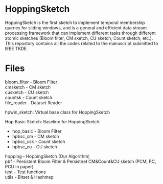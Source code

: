 # HoppingSketch
HoppingSketch is the first sketch to implement temporal membership queries for sliding windows, and is a general and efficient data stream processing framework that can implement different tasks through different atomic sketches (Bloom filter, CM sketch, CU sketch, Count sketch, etc.). This repostory contains all the codes related to the manuscript submitted to IEEE TKDE.
# Files
bloom_filter - Bloom Filter  
cmsketch - CM sketch  
cusketch - CU sketch  
countsk - Count sketch  
file_reader - Dataset Reader  

hpwin_sketch: Virtual base class for HoppingSketch  

Hop Basic Sketch: Baseline for HoppingSketch  
* hop_basic - Bloom Filter  
* hpbsc_cm - CM sketch  
* hpbsc_csk - Count sketch  
* hpbsc_cu - CU sketch  

hopping - HoppingSketch (Our Algorithm)  
pbf - Persistent Bloom Filter & Persistnet CM&Count&CU sketch (PCM, PC, PCU in paper)  
test - Test functions  
utils - Bitset & Hashmap  
